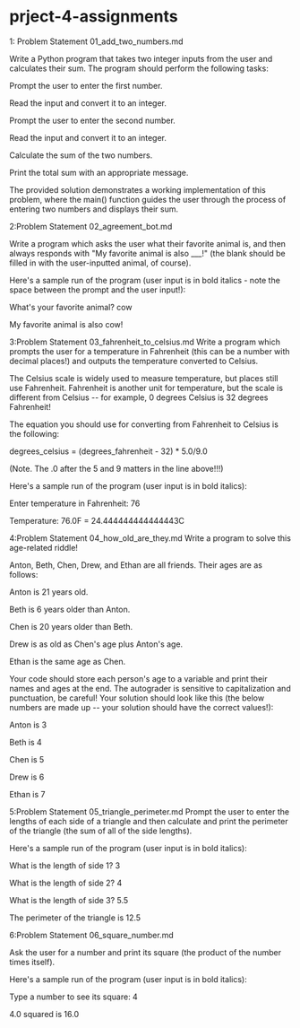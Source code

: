 # prject-4-assignments
1: Problem Statement  01_add_two_numbers.md

Write a Python program that takes two integer inputs from the user and calculates their sum. The program should perform the following tasks:

Prompt the user to enter the first number.

Read the input and convert it to an integer.

Prompt the user to enter the second number.

Read the input and convert it to an integer.

Calculate the sum of the two numbers.

Print the total sum with an appropriate message.

The provided solution demonstrates a working implementation of this problem, where the main() function guides the user through the process of entering two numbers and displays their sum.

2:Problem Statement 02_agreement_bot.md

Write a program which asks the user what their favorite animal is, and then always responds with "My favorite animal is also ___!" (the blank should be filled in with the user-inputted animal, of course).

Here's a sample run of the program (user input is in bold italics - note the space between the prompt and the user input!):

What's your favorite animal? cow

My favorite animal is also cow!


3:Problem Statement   03_fahrenheit_to_celsius.md
Write a program which prompts the user for a temperature in Fahrenheit (this can be a number with decimal places!) and outputs the temperature converted to Celsius.

The Celsius scale is widely used to measure temperature, but places still use Fahrenheit. Fahrenheit is another unit for temperature, but the scale is different from Celsius -- for example, 0 degrees Celsius is 32 degrees Fahrenheit!

The equation you should use for converting from Fahrenheit to Celsius is the following:

degrees_celsius = (degrees_fahrenheit - 32) * 5.0/9.0

(Note. The .0 after the 5 and 9 matters in the line above!!!)

Here's a sample run of the program (user input is in bold italics):

Enter temperature in Fahrenheit: 76

Temperature: 76.0F = 24.444444444444443C

4:Problem Statement  04_how_old_are_they.md
Write a program to solve this age-related riddle!

Anton, Beth, Chen, Drew, and Ethan are all friends. Their ages are as follows:

Anton is 21 years old.

Beth is 6 years older than Anton.

Chen is 20 years older than Beth.

Drew is as old as Chen's age plus Anton's age.

Ethan is the same age as Chen.

Your code should store each person's age to a variable and print their names and ages at the end. The autograder is sensitive to capitalization and punctuation, be careful! Your solution should look like this (the below numbers are made up -- your solution should have the correct values!):

Anton is 3

Beth is 4

Chen is 5

Drew is 6

Ethan is 7


5:Problem Statement  05_triangle_perimeter.md
Prompt the user to enter the lengths of each side of a triangle and then calculate and print the perimeter of the triangle (the sum of all of the side lengths).

Here's a sample run of the program (user input is in bold italics):

What is the length of side 1? 3

What is the length of side 2? 4

What is the length of side 3? 5.5

The perimeter of the triangle is 12.5

6:Problem Statement 06_square_number.md

Ask the user for a number and print its square (the product of the number times itself).

Here's a sample run of the program (user input is in bold italics):

Type a number to see its square: 4

4.0 squared is 16.0



